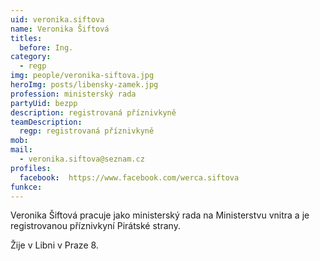 ```yaml
---
uid: veronika.siftova
name: Veronika Šiftová
titles:
  before: Ing.
category:
  - regp
img: people/veronika-siftova.jpg
heroImg: posts/libensky-zamek.jpg
profession: ministerský rada
partyUid: bezpp
description: registrovaná příznivkyně
teamDescription:
  regp: registrovaná příznivkyně
mob: 
mail:
  - veronika.siftova@seznam.cz
profiles:
  facebook:  https://www.facebook.com/werca.siftova
funkce:
---
```


Veronika Šiftová pracuje jako ministerský rada na Ministerstvu vnitra a je registrovanou příznivkyní Pirátské strany. 

Žije v Libni v Praze 8.
